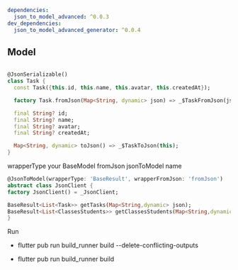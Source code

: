 ```yaml
dependencies:
  json_to_model_advanced: ^0.0.3
dev_dependencies:
  json_to_model_advanced_generator: ^0.0.4
```

## Model
```dart

@JsonSerializable()
class Task {
  const Task({this.id, this.name, this.avatar, this.createdAt});

  factory Task.fromJson(Map<String, dynamic> json) => _$TaskFromJson(json);

  final String? id;
  final String? name;
  final String? avatar;
  final String? createdAt;

  Map<String, dynamic> toJson() => _$TaskToJson(this);
}
```
wrapperType your BaseModel 
fromJson jsonToModel name
```dart
@JsonToModel(wrapperType: 'BaseResult', wrapperFromJson: 'fromJson')
abstract class JsonClient {
factory JsonClient() = _JsonClient;

BaseResult<List<Task>> getTasks(Map<String,dynamic> json);
BaseResult<List<ClassesStudents>> getClassesStudents(Map<String,dynamic> json);
}
```
Run 
- flutter pub run build_runner build --delete-conflicting-outputs

- flutter pub run build_runner build



